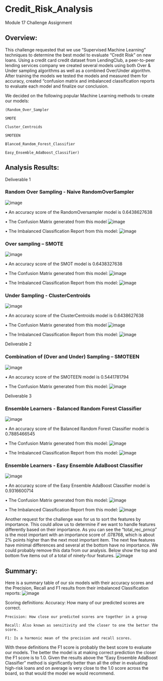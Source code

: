 # Credit_Risk_Analysis
Module 17 Challenge Assignment

## Overview:
This challenge requested that we use “Supervised Machine Learning” techniques to determine the best model to evaluate “Credit Risk” on new loans.  Using a credit card credit dataset from LendingClub, a peer-to-peer lending services company we created several models using both Over & Under sampling algorithms as well as a combined Over/Under algorithm. After training the models we tested the models and measured them for accuracy, created “confusion matrix and imbalanced classification reports to evaluate each model and finalize our conclusion.

We decided on the following popular Machine Learning methods to create our models:


	(Random_Over_Sampler
	
	SMOTE
	
	Cluster_Centroids
	
	SMOTEEN
	
	Blanced_Random_Forest_Classifier
	
	Easy_Ensemble_AdaBoost_Classifier)
	
	
	
## Analysis Results:
Deliverable 1
### Random Over Sampling - Naive RandomOverSampler
![image](https://user-images.githubusercontent.com/95320265/165585672-6cea53a7-6a2c-4501-8e30-9aef03767592.png)

•	An accuracy score of the RandomOversampler model is 0.6438627638

•	The Confusion Matrix generated from this model
![image](https://user-images.githubusercontent.com/95320265/165585735-1adc5aa2-29fb-463b-b1d2-17c04041abd7.png)

•	The Imbalanced Classification Report from this model:
![image](https://user-images.githubusercontent.com/95320265/165586207-49ad603d-4c8b-4ff8-911c-25ebb29cc36d.png)


### Over sampling – SMOTE
![image](https://user-images.githubusercontent.com/95320265/165585896-fe56c814-dbfb-4914-8ef9-34f45772ce25.png)

•	An accuracy score of the SMOT model is 0.6438327638

•	The Confusion Matrix generated from this model:
![image](https://user-images.githubusercontent.com/95320265/165586398-c4c6fadc-df75-4b16-a26b-6d3eb2fbf59b.png)

•	The Imbalanced Classification Report from this model:
![image](https://user-images.githubusercontent.com/95320265/165586495-d337b722-eb12-454f-9680-165b6a2e22a3.png)


### Under Sampling - ClusterCentroids
![image](https://user-images.githubusercontent.com/95320265/165586637-b94e0dd6-1e81-48da-9c7a-47bad661bad6.png)

•	An accuracy score of the ClusterCentroids model is 0.6438627638

•	The Confusion Matrix generated from this model
![image](https://user-images.githubusercontent.com/95320265/165586992-1580620c-8e4d-4593-b8ad-27bab9683502.png)

•	The Imbalanced Classification Report from this model:
![image](https://user-images.githubusercontent.com/95320265/165587066-2adb29cf-ad05-44b9-b42e-675d0fcadb15.png)


Deliverable 2
### Combination of (Over and Under) Sampling – SMOTEEN
![image](https://user-images.githubusercontent.com/95320265/165587219-243faf24-775e-4f57-ae41-52fee4beb7b3.png)

•	  An accuracy score of the SMOTEEN model is 0.5441781794

•	The Confusion Matrix generated from this model:
![image](https://user-images.githubusercontent.com/95320265/165587968-966b8c3e-7d70-4b5d-9dd9-afddc71d315b.png)


Deliverable 3
### Ensemble Learners - Balanced Random Forest Classifier
![image](https://user-images.githubusercontent.com/95320265/165587849-ca8483ba-eb46-48a4-b406-22001f401724.png)

•	An accuracy score of the Balanced Random Forest Classifier model is 0.7885466545

•	The Confusion Matrix generated from this model:
![image](https://user-images.githubusercontent.com/95320265/165587923-61a0b795-ff77-4fc5-b88e-807cae667161.png)

•	The Imbalanced Classification Report from this model:
![image](https://user-images.githubusercontent.com/95320265/165588349-3fa39f8a-bdef-4b5d-9e68-4ba06f551650.png)


### Ensemble Learners - Easy Ensemble AdaBoost Classifier
![image](https://user-images.githubusercontent.com/95320265/165588444-26bc4629-3f9f-4695-b2b5-fedb1bf7d053.png)

•	  An accuracy score of the Easy Ensemble AdaBoost Classifier model is 0.9316600714

•	The Confusion Matrix generated from this model:
![image](https://user-images.githubusercontent.com/95320265/165588518-4bca9917-6027-4c60-b067-5372ff027a9c.png)

•	The Imbalanced Classification Report from this model:
![image](https://user-images.githubusercontent.com/95320265/165588570-5bf60971-7f51-479a-90a3-d0967ca16642.png)


Another request for the challenge was for us to sort the features by importance.  This could allow us to determine if we want to handle features differently based on their importance.  As you can see the “total_rec_prncp” is the most important with an importance score of .078768, which is about 2% points higher than the next most important item. The next few features have minimal differences and several at the bottom have no importance.  We could probably remove this data from our analysis.  Below show the top and bottom five items out of a total of ninety-four features.
![image](https://user-images.githubusercontent.com/95320265/165588659-9e3e1516-1c79-4dd3-865e-e8ce901fcf36.png)



## Summary:

Here is a summary table of our six models with their accuracy scores and the Precision, Recall and F1 results from their imbalanced Classification reports:
![image](https://user-images.githubusercontent.com/95320265/165588794-c60cc361-6f56-4c7f-8b58-a7d87c293f71.png)

Scoring definitions:
	Accuracy: How many of our predicted scores are correct.
	
	Precision: How close our predicted scores are together in a group
	
	Recall: Also known as sensitivity and the closer to one the better the score.
	
	F1: Is a harmonic mean of the precision and recall scores.
	

With these definitions the F1 score is probably the best score to evaluate our models. The better the model is at making correct prediction the closer the F1 score is to 1.0.  Given the results above the “Easy Ensemble AdaBoost Classifier” method is significantly better than all the other in evaluating high-risk loans and on average is very close to the 1.0 score across the board, so that would the model we would recommend.
























